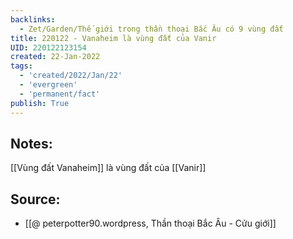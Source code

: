 ```yaml
---
backlinks:
  - Zet/Garden/Thế giới trong thần thoại Bắc Âu có 9 vùng đất
title: 220122 - Vanaheim là vùng đất của Vanir
UID: 220122123154
created: 22-Jan-2022
tags:
  - 'created/2022/Jan/22'
  - 'evergreen'
  - 'permanent/fact'
publish: True
---
```

## Notes:
[[Vùng đất Vanaheim]] là vùng đất của [[Vanir]]

## Source:
- [[@ peterpotter90.wordpress, Thần thoại Bắc Âu - Cửu giới]]


